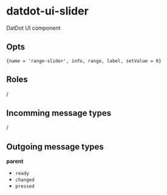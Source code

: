 # datdot-ui-slider
DatDot UI component

Opts
---
`{name = 'range-slider', info, range, label, setValue = 0}`

Roles
---

/

Incomming message types
---
/

Outgoing message types
---

**parent**
- `ready`
- `changed`
- `pressed`